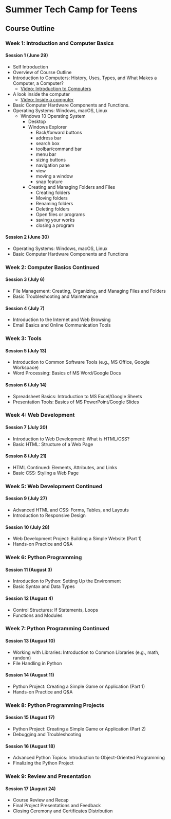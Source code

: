 # Summer Tech Camp for Teens

## Course Outline

### Week 1: Introduction and Computer Basics
#### Session 1 (June 29)
- Self Introduction 
- Overview of Course Outline
- Introduction to Computers: History, Uses, Types, and What Makes a Computer, a Computer?
  - [Video: Introduction to Computers](https://www.youtube.com/watch?v=xfKn5OjHLqQ&t=294s&ab_channel=KhanAcademyPartners)
- A look inside the computer
  - [Video: Inside a computer](https://www.youtube.com/watch?v=HB4I2CgkcCo&ab_channel=LearnFree)
- Basic Computer Hardware Components and Functions. 
- Operating Systems: Windows, macOS, Linux
  - Windows 10 Operating System
    - Desktop 
    - Windows Explorer
      - Back/forward buttons
      - address bar
      - search box
      - toolbar/command bar
      - menu bar
      - sizing buttons
      - navigation pane
      - view
      - moving a window
      - snap feature
    - Creating and Managing Folders and Files
      - Creating folders
      - Moving folders
      - Renaming folders
      - Deleting folders
      - Open files or programs
      - saving your works
      - closing a program

#### Session 2 (June 30)
- Operating Systems: Windows, macOS, Linux
- Basic Computer Hardware Components and Functions

### Week 2: Computer Basics Continued
#### Session 3 (July 6)
- File Management: Creating, Organizing, and Managing Files and Folders
- Basic Troubleshooting and Maintenance

#### Session 4 (July 7)
- Introduction to the Internet and Web Browsing
- Email Basics and Online Communication Tools

### Week 3: Tools
#### Session 5 (July 13)
- Introduction to Common Software Tools (e.g., MS Office, Google Workspace)
- Word Processing: Basics of MS Word/Google Docs

#### Session 6 (July 14)
- Spreadsheet Basics: Introduction to MS Excel/Google Sheets
- Presentation Tools: Basics of MS PowerPoint/Google Slides

### Week 4: Web Development
#### Session 7 (July 20)
- Introduction to Web Development: What is HTML/CSS?
- Basic HTML: Structure of a Web Page

#### Session 8 (July 21)
- HTML Continued: Elements, Attributes, and Links
- Basic CSS: Styling a Web Page

### Week 5: Web Development Continued
#### Session 9 (July 27)
- Advanced HTML and CSS: Forms, Tables, and Layouts
- Introduction to Responsive Design

#### Session 10 (July 28)
- Web Development Project: Building a Simple Website (Part 1)
- Hands-on Practice and Q&A

### Week 6: Python Programming
#### Session 11 (August 3)
- Introduction to Python: Setting Up the Environment
- Basic Syntax and Data Types

#### Session 12 (August 4)
- Control Structures: If Statements, Loops
- Functions and Modules

### Week 7: Python Programming Continued
#### Session 13 (August 10)
- Working with Libraries: Introduction to Common Libraries (e.g., math, random)
- File Handling in Python

#### Session 14 (August 11)
- Python Project: Creating a Simple Game or Application (Part 1)
- Hands-on Practice and Q&A

### Week 8: Python Programming Projects
#### Session 15 (August 17)
- Python Project: Creating a Simple Game or Application (Part 2)
- Debugging and Troubleshooting

#### Session 16 (August 18)
- Advanced Python Topics: Introduction to Object-Oriented Programming
- Finalizing the Python Project

### Week 9: Review and Presentation
#### Session 17 (August 24)
- Course Review and Recap
- Final Project Presentations and Feedback
- Closing Ceremony and Certificates Distribution
